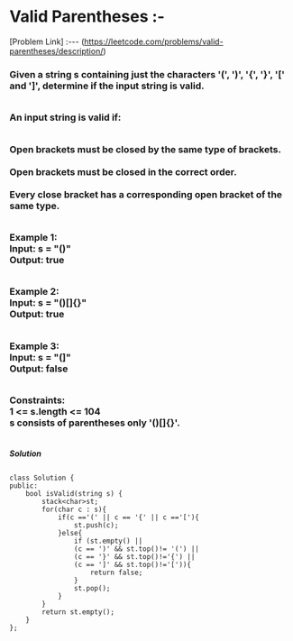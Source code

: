 # Valid Parentheses :-

[Problem Link] :--- (https://leetcode.com/problems/valid-parentheses/description/)

<h3>
Given a string s containing just the characters '(', ')', '{', '}', '[' and ']', determine if the input string is valid.<br><br>

An input string is valid if:<br><br>

Open brackets must be closed by the same type of brackets.<br><br>
Open brackets must be closed in the correct order.<br><br>
Every close bracket has a corresponding open bracket of the same type.<br><br>

Example 1:<br>
Input: s = "()"<br>
Output: true<br><br>

Example 2:<br>
Input: s = "()[]{}"<br>
Output: true<br><br>

Example 3:<br>
Input: s = "(]"<br>
Output: false<br><br>
 
Constraints:<br>
1 <= s.length <= 104<br>
s consists of parentheses only '()[]{}'.<br><br>
  
</h3>

***Solution***

```

class Solution {
public:
    bool isValid(string s) {
        stack<char>st;
        for(char c : s){
            if(c =='(' || c == '{' || c =='['){
                st.push(c);
            }else{
                if (st.empty() || 
                (c == ')' && st.top()!= '(') || 
                (c == '}' && st.top()!='{') ||
                (c == ']' && st.top()!='[')){
                    return false;
                }
                st.pop();
            }
        }
        return st.empty();
    }
};

```

